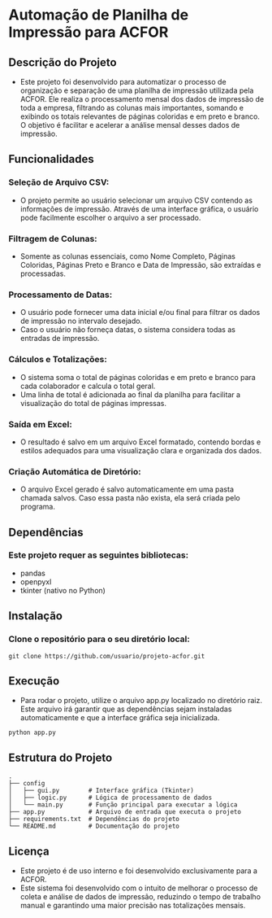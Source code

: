 # Automação de Planilha de Impressão para ACFOR
 ## Descrição do Projeto
  - Este projeto foi desenvolvido para automatizar o processo de organização e separação de uma planilha de impressão utilizada pela ACFOR. Ele realiza o processamento mensal dos dados de impressão de toda a empresa, filtrando as colunas mais importantes, somando e exibindo os totais relevantes de páginas coloridas e em preto e branco. O objetivo é facilitar e acelerar a análise mensal desses dados de impressão.

 ## Funcionalidades
 ### Seleção de Arquivo CSV:

 - O projeto permite ao usuário selecionar um arquivo CSV contendo as informações de impressão. Através de uma interface gráfica, o usuário pode  facilmente escolher o arquivo a ser processado.
### Filtragem de Colunas:
- Somente as colunas essenciais, como Nome Completo, Páginas Coloridas, Páginas Preto e Branco e Data de Impressão, são extraídas e processadas.
  
### Processamento de Datas:
- O usuário pode fornecer uma data inicial e/ou final para filtrar os dados de impressão no intervalo desejado.
- Caso o usuário não forneça datas, o sistema considera todas as entradas de impressão.
  
### Cálculos e Totalizações:
- O sistema soma o total de páginas coloridas e em preto e branco para cada colaborador e calcula o total geral.
- Uma linha de total é adicionada ao final da planilha para facilitar a visualização do total de páginas impressas.
  
### Saída em Excel:
- O resultado é salvo em um arquivo Excel formatado, contendo bordas e estilos adequados para uma visualização clara e organizada dos dados.
  
### Criação Automática de Diretório:
- O arquivo Excel gerado é salvo automaticamente em uma pasta chamada salvos. Caso essa pasta não exista, ela será criada pelo programa.

## Dependências

### Este projeto requer as seguintes bibliotecas:
- pandas
- openpyxl
- tkinter (nativo no Python)
  
## Instalação
### Clone o repositório para o seu diretório local:
````
git clone https://github.com/usuario/projeto-acfor.git
````

## Execução
 - Para rodar o projeto, utilize o arquivo app.py localizado no diretório raiz. Este arquivo irá garantir que as dependências sejam instaladas automaticamente e que a interface gráfica seja inicializada.
````
python app.py
````

## Estrutura do Projeto
````
.
├── config
│   ├── gui.py        # Interface gráfica (Tkinter)
│   ├── logic.py      # Lógica de processamento de dados
│   └── main.py       # Função principal para executar a lógica
├── app.py            # Arquivo de entrada que executa o projeto
├── requirements.txt  # Dependências do projeto
└── README.md         # Documentação do projeto
````

## Licença
- Este projeto é de uso interno e foi desenvolvido exclusivamente para a ACFOR.
- Este sistema foi desenvolvido com o intuito de melhorar o processo de coleta e análise de dados de impressão, reduzindo o tempo de trabalho manual e garantindo uma maior precisão nas totalizações mensais.
